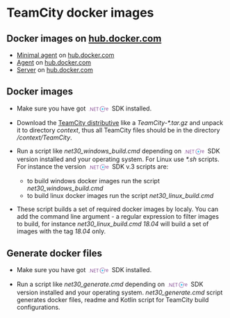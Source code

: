 # TeamCity docker images

## Docker images on [hub.docker.com](https://hub.docker.com/)

* [Minimal agent](generated/teamcity-minimal-agent.md) on [hub.docker.com](https://hub.docker.com/r/jetbrains/teamcity-minimal-agent)
* [Agent](generated/teamcity-agent.md) on [hub.docker.com](https://hub.docker.com/r/jetbrains/teamcity-agent)
* [Server](generated/teamcity-server.md) on [hub.docker.com](https://hub.docker.com/r/jetbrains/teamcity-server)

## Docker images

- Make sure you have got <img align="center" height="18" src="/logo/dotnetcore.png"> SDK installed.

- Download the [TeamCity distributive](https://www.jetbrains.com/teamcity/download/download-thanks.html?platform=linux) like a _TeamCity-*.tar.gz_ and unpack it to directory _context_, thus all TeamCity files should be in the directory _/context/TeamCity_.

- Run a script like _net30_windows_build.cmd_ depending on <img align="center" height="18" src="/logo/dotnetcore.png"> SDK version installed and your operating system. For Linux use _*.sh_ scripts. For instance the version <img align="center" height="18" src="/logo/dotnetcore.png"> SDK v.3 scripts are:
  - to build windows docker images run the script _net30_windows_build.cmd_
  - to build linux docker images run the script _net30_linux_build.cmd_

- These script builds a set of required docker images by localy. You can add the command line argument - a regular expression to filter images to build, for instance _net30_linux_build.cmd 18.04_ will build a set of images with the tag _18.04_ only.

## Generate docker files

- Make sure you have got <img align="center" height="18" src="/logo/dotnetcore.png"> SDK installed.

- Run a script like _net30_generate.cmd_ depending on <img align="center" height="18" src="/logo/dotnetcore.png"> SDK version installed and your operating system. _net30_generate.cmd_ script generates docker files, readme and Kotlin script for TeamCity build configurations.

